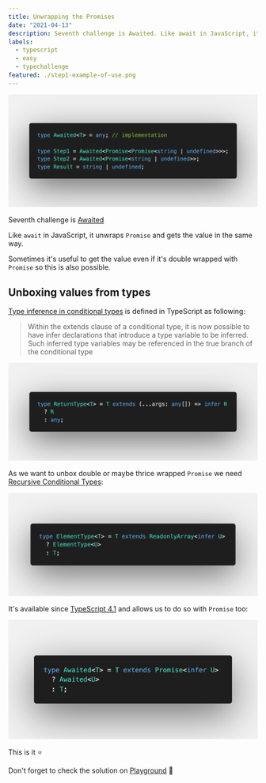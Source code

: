 ```yaml
---
title: Unwrapping the Promises
date: "2021-04-13"
description: Seventh challenge is Awaited. Like await in JavaScript, it unwraps Promise and gets the value in the same way. Sometimes it's useful to get the value even if it's double wrapped with Promise so this is also possible.
labels:
  - typescript
  - easy
  - typechallenge
featured: ./step1-example-of-use.png
---
```


![Example of Awaited use](./step1-example-of-use.png)

Seventh challenge is [Awaited](https://github.com/type-challenges/type-challenges/blob/master/questions/189-easy-awaited/README.md)

Like `await` in JavaScript, it unwraps `Promise` and gets the value in the same way.

Sometimes it's useful to get the value even if it's double wrapped with `Promise` so this is also possible.

## Unboxing values from types

[Type inference in conditional types](https://www.typescriptlang.org/docs/handbook/release-notes/typescript-2-8.html#type-inference-in-conditional-types) is defined in TypeScript as following:

> Within the extends clause of a conditional type, it is now possible to have infer declarations that introduce a type variable to be inferred. Such inferred type variables may be referenced in the true branch of the conditional type

![Example of type inference in conditional types](./step2-example-of-type-inference-in-conditional-types.png)

As we want to unbox double or maybe thrice wrapped `Promise` we need [Recursive Conditional Types](https://devblogs.microsoft.com/typescript/announcing-typescript-4-1/#recursive-conditional-types):

![Example of recursive conditional types](./step3-example-of-recursive-conditional-types.png)

It's available since [TypeScript 4.1](https://devblogs.microsoft.com/typescript/announcing-typescript-4-1/) and allows us to do so with `Promise` too:

![Solution](./step4-solution.png)

This is it ⭐️

Don't forget to check the solution on [Playground](https://www.typescriptlang.org/play?#code/PQKgUABBCMAcCcEC0ECCB3AhgSwC4FMATSZJM8kgIwE8IBZTAY23wCsIBlbAawHsAnTBAAUAAQC2TFqwDOPAZgCUEAMT5MM2ioAO-XuOwz8JEirMQAigFd8M3Nl4A7E1ACSAMwjp8EABaYANx8hXGptH3RfbEZfCEMvQW1wwghQ8IgAGx4fAAU9AyMAOggACV50Lx9GTEcIAHN8XAgQsIiomLiZOMc5Qh9cXwjE5NTWgH4IADEBCHwAD0xxbQyfbE9vP0CfAAM8-UN8AB4AUQWllYAVVoA+bb9y1N56xohTxeX8K-CxlwhriAuUS6AEcbHYHLV4toBAQUu58qlBhAANoCbB1bCOTAZZr8eyMFYAXWEvlwuG0MgAXMBgH0AoVcLxgJJGHI+IJgJhCAEaowiEg0rZGPxsNpcEh5vh+MwjDIkKDbPYnEhoEgACwAVm4auUNBREikbDZCmJpPJVJpGIGVkohUY+mZhtk8kEil+-wAaiwKk4IABxPAlG2UvxkinU4C4GQxQqyQoCOrAODwMAgYBgDOgCAAfVzefzeYgAE1eFZ+BAAMK8PqlKU+AsN3MQNMZwVoLB4IiHC7-AC8ANmcwIjkIXT2BSOmPcUogAFVriQJhgcLDDvOSCGLgBuTMgHONgsAxWVjS2fcHwst7BLGEQADer1B2IANK85uFGE0AL4QeH6CAAOSiIKSAxNiKyOA0MjAFY9gZDIAGtq0EAABoQP244HIcdgipBC5tkW6EQJhRiHA+7gsBkhAho4VjiJQM5fguYBttUspEciJCnB+uAnE+GSHMunaEIcKHXK+OGYnU1ziVx774J+fFWNigkdquRbifev6UdREC0fRjEyc+YCEhmu7nhe2ZTGWAwzhwBAUhZF7NumoAkP8HD+PwPjUKW5YyLwGSwRCVKhuaEZRjGcYJkmCCcj03j8O5EBevgFQBUFSo9CGZrhjSkW+LGMjxvwibJsAGXBU4MjJXQAg+BW-gZBBUE5WGFqRtGhXRaVqbpmAQA) 🚀
